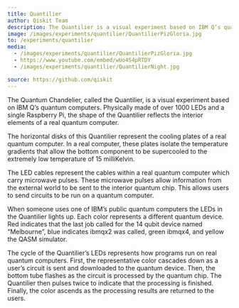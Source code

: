 ```yaml
---
title: Quantilier
author: Qiskit Team
description: The Quantilier is a visual experiment based on IBM Q’s quantum computers. Physically made of over 1000 LEDs and a Raspberry Pi, the shape of the Quantilier reflects the interior elements of a real quantum computer.
image: /images/experiments/quantilier/QuantilierPizGloria.jpg
to: /experiments/quantilier
media:
  - /images/experiments/quantilier/QuantilierPizGloria.jpg
  - https://www.youtube.com/embed/wUo454pRTDY
  - /images/experiments/quantilier/QuantilierNight.jpg

source: https://github.com/qiskit
---
```

The Quantum Chandelier, called the Quantilier, is a visual experiment based on IBM Q’s quantum computers. Physically made of over 1000 LEDs and a single Raspberry Pi, the shape of the Quantilier reflects the interior elements of a real quantum computer.

The horizontal disks of this Quantilier represent the cooling plates of a real quantum computer. In a real computer, these plates isolate the temperature gradients that allow the bottom component to be supercooled to the extremely low temperature of 15 milliKelvin.

The LED cables represent the cables within a real quantum computer which carry microwave pulses. These microwave pulses allow information from the external world to be sent to the interior quantum chip. This allows users to send circuits to be run on a quantum computer.

When someone uses one of IBM’s public quantum computers the LEDs in the Quantilier lights up. Each color represents a different quantum device. Red indicates that the last job called for the 14 qubit device named “Melbourne”, blue indicates ibmqx2 was called, green ibmqx4, and yellow the QASM simulator.

The cycle of the Quantilier’s LEDs represents how programs run on real quantum computers. First, the representative color cascades down as a user’s circuit is sent and downloaded to the quantum device. Then, the bottom tube flashes as the circuit is processed by the quantum chip. The Quantilier then pulses twice to indicate that the processing is finished. Finally, the color ascends as the processing results are returned to the users.
